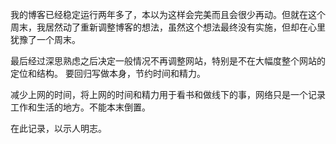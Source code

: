 我的博客已经稳定运行两年多了，本以为这样会完美而且会很少再动。但就在这个周末，我居然动了重新调整博客的想法，虽然这个想法最终没有实施，但却在心里犹豫了一个周末。

最后经过深思熟虑之后决定一般情况不再调整网站，特别是不在大幅度整个网站的定位和结构。
要回归写做本身，节约时间和精力。

减少上网的时间，将上网的时间和精力用于看书和做线下的事，网络只是一个记录工作和生活的地方。不能本末倒置。

在此记录，以示人明志。
